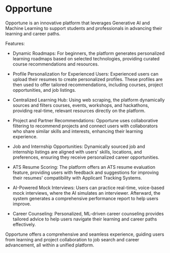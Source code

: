 # Opportune
Opportune is an innovative platform that leverages Generative AI and Machine Learning to support students and professionals in advancing their learning and career paths. 

Features:

- Dynamic Roadmaps: For beginners, the platform generates personalized learning roadmaps based on selected technologies, providing curated course recommendations and resources.
 
- Profile Personalization for Experienced Users: Experienced users can upload their resumes to create personalized profiles. These profiles are then used to offer tailored recommendations, including courses, project opportunities, and job listings.

- Centralized Learning Hub: Using web scraping, the platform dynamically sources and filters courses, events, workshops, and hackathons, providing real-time, relevant resources directly on the platform.

- Project and Partner Recommendations: Opportune uses collaborative filtering to recommend projects and connect users with collaborators who share similar skills and interests, enhancing their learning experience.

- Job and Internship Opportunities: Dynamically sourced job and internship listings are aligned with users' skills, locations, and preferences, ensuring they receive personalized career opportunities.

- ATS Resume Scoring: The platform offers an ATS resume evaluation feature, providing users with feedback and suggestions for improving their resumes' compatibility with Applicant Tracking Systems.

- AI-Powered Mock Interviews: Users can practice real-time, voice-based mock interviews, where the AI simulates an interviewer. Afterward, the system generates a comprehensive performance report to help users improve.

- Career Counseling: Personalized, ML-driven career counseling provides tailored advice to help users navigate their learning and career paths effectively.

Opportune offers a comprehensive and seamless experience, guiding users from learning and project collaboration to job search and career advancement, all within a unified platform.
